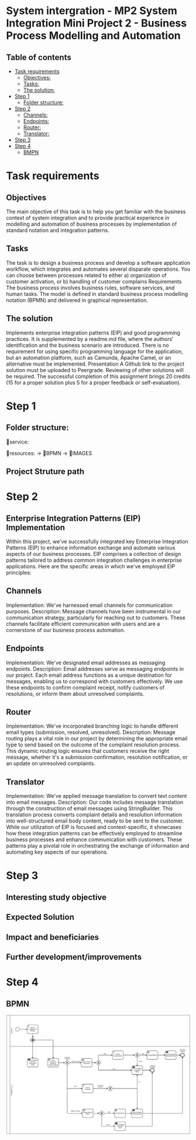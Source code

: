 # System intergration - MP2 System Integration Mini Project 2 - Business Process Modelling and Automation
## Table of contents
- [Task requirements](#task-requirements)
  - [Objectives:](#Objectives)
  - [Tasks:](#Tasks)
  - [The solution:](#The-solution)
- [Step 1](#step-1)
  - [Folder structure:](#folder-structure)
- [Step 2](#step-2)
  - [Channels:](#Channels)
  - [Endpoints:](#Endpoints)
  - [Router:](#Router)
  - [Translator:](#Translator)
- [Step 3](#step-3)
- [Step 4](#step-4)
  - [BMPN](#BPMN)
# Task requirements
## Objectives
The main objective of this task is to help you get familiar with the business context of system integration and to provide practical experience in modelling and automation of business processes by implementation of standard notation and integration patterns.
## Tasks
The task is to design a business process and develop a software application workflow, which integrates and automates several disparate operations.
You can choose between processes related to either a) organization of customer activation, or
b) handling of customer complains
Requirements
The business process involves business rules, software services, and human tasks.
The model is defined in standard business process modelling notation (BPMN) and delivered in graphical
representation.
## The solution
Implements enterprise integration patterns (EIP) and good programming practices.
It is supplemented by a readme.md file, where the authors’ identification and the business scenario are introduced.
There is no requirement for using specific programming language for the application, but an automation platform, such as Camunda, Apache Camel, or an alternative must be implemented.
Presentation
A Github link to the project solution must be uploaded to Peergrade. Reviewing of other solutions will be required.
The successful completion of this assignment brings 20 credits (15 for a proper solution plus 5 for a proper feedback or self-evaluation).

# Step 1
## Folder structure:

📁service: 

📁resources: -> 📁BPMN -> 📁IMAGES

## Project Struture path

# Step 2

## Enterprise Integration Patterns (EIP) Implementation

Within this project, we've successfully integrated key Enterprise Integration Patterns (EIP) to enhance information exchange and automate various aspects of our business processes. EIP comprises a collection of design patterns tailored to address common integration challenges in enterprise applications. Here are the specific areas in which we've employed EIP principles:

## Channels

Implementation: We've harnessed email channels for communication purposes.
Description: Message channels have been instrumental in our communication strategy, particularly for reaching out to customers. These channels facilitate efficient communication with users and are a cornerstone of our business process automation.

## Endpoints

Implementation: We've designated email addresses as messaging endpoints.
Description: Email addresses serve as messaging endpoints in our project. Each email address functions as a unique destination for messages, enabling us to correspond with customers effectively. We use these endpoints to confirm complaint receipt, notify customers of resolutions, or inform them about unresolved complaints.

## Router

Implementation: We've incorporated branching logic to handle different email types (submission, resolved, unresolved).
Description: Message routing plays a vital role in our project by determining the appropriate email type to send based on the outcome of the complaint resolution process. This dynamic routing logic ensures that customers receive the right message, whether it's a submission confirmation, resolution notification, or an update on unresolved complaints.

## Translator

Implementation: We've applied message translation to convert text content into email messages.
Description: Our code includes message translation through the construction of email messages using StringBuilder. This translation process converts complaint details and resolution information into well-structured email body content, ready to be sent to the customer.
While our utilization of EIP is focused and context-specific, it showcases how these integration patterns can be effectively employed to streamline business processes and enhance communication with customers. These patterns play a pivotal role in orchestrating the exchange of information and automating key aspects of our operations.


# Step 3

## Interesting study objective

## Expected Solution

## Impact and beneficiaries

## Further development/improvements 


# Step 4
## BPMN
[<img src="resources/IMAGES/BPMN_customer.png">](http://example.com/)
